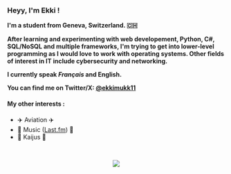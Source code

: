 ### Heyy, I'm Ekki !

**I'm a student from Geneva, Switzerland. 🇨🇭**

**After learning and experimenting with web developement, Python, C#, SQL/NoSQL and multiple frameworks, I'm trying to get into lower-level programming as I would love to work with operating systems. Other fields of interest in IT include cybersecurity and networking.**

**I currently speak *Français* and English.**

**You can find me on Twitter/X: [@ekkimukk11](https://twitter.com/ekkimukk11)**

#### My other interests :
- ✈️ Aviation ✈️
- 🎵 Music ([Last.fm](https://www.last.fm/user/EKKI-5)) 🎵
- 🐲 Kaijus 🐲

<br>

<p align="center">
  <img src="https://github.com/user-attachments/assets/1a4d3ec0-f3fc-4966-a785-cb71ce47238f" />
</p>
